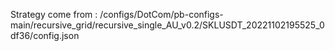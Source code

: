 Strategy come from : /configs/DotCom/pb-configs-main/recursive_grid/recursive_single_AU_v0.2/SKLUSDT_20221102195525_0df36/config.json